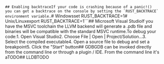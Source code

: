 ```## Enabling backtraceIf your code is crashing because of a panic!() you can get a backtrace on the console by setting the `RUST_BACKTRACE` environment variable.```# Windowsset RUST_BACKTRACE=1# Unix/Linuxexport RUST_BACKTRACE=1```## Microsoft Visual StudioIf you have the MSVC toolchain the LLVM backend will generate a .pdb file and binaries will be compatible with the standard MSVC runtime.To debug your code:1. Open Visual Studio2. Choose File | Open | Project/Solution...3. Select the compiled executable4. Open a source file to debug and set a breakpoint5. Click the "Start" button## GDBGDB can be invoked directly from the command line or through a plugin / IDE. From the command line it's aTODO## LLDBTODO 
